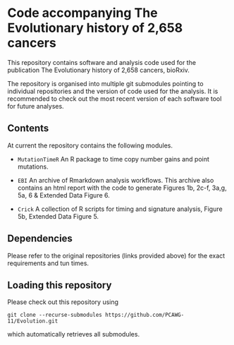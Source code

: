# Code accompanying The Evolutionary history of 2,658 cancers

This repository contains software and analysis code used for the publication The Evolutionary history of 2,658 cancers, bioRxiv.

The repository is organised into multiple git submodules pointing to individual repositories and the version of code used for the analysis.
It is recommended to check out the most recent version of each software tool for future analyses.

## Contents
At current the repository contains the following modules.

* `MutationTimeR`
An R package to time copy number gains and point mutations.

* `EBI`
An archive of Rmarkdown analysis workflows. This archive also contains an html report
with the code to generate Figures 1b, 2c-f, 3a,g, 5a, 6 & Extended Data Figure 6. 

* `Crick` 
A collection of R scripts for timing and signature analysis, Figure 5b, Extended Data Figure 5.

## Dependencies
Please refer to the original repositories (links provided above) for the exact requirements and tun times.

## Loading this repository
Please check out this repository using
```
git clone --recurse-submodules https://github.com/PCAWG-11/Evolution.git
```
which automatically retrieves all submodules.

